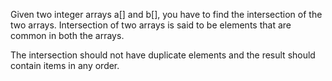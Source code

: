 Given two integer arrays a[] and b[], you have to find the intersection of the two arrays. Intersection of two arrays is said to be elements that are common in both the arrays. 

The intersection should not have duplicate elements and the result should contain items in any order.
